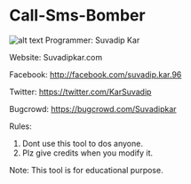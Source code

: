 # Call-Sms-Bomber
![alt text](https://raw.githubusercontent.com/SpiderMate/Call-Sms-Bomber/master/Screenshot.png "Lulzsec Dos Panel")
Programmer: Suvadip Kar

Website: Suvadipkar.com

Facebook: http://facebook.com/suvadip.kar.96

Twitter: https://twitter.com/KarSuvadip

Bugcrowd: https://bugcrowd.com/Suvadipkar

Rules:
1. Dont use this tool to dos anyone.
2. Plz give credits when you modify it.

Note: This tool is for educational purpose.

